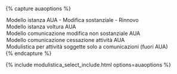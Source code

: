 {% capture auaoptions %}
<option value="http://www.va.regione.umbria.it/documents/3852172/10456087/Modello+Unico+Istanza+AUA/4af6cf34-bf66-42d4-9d16-2e4af39c6aaa">Modello istanza AUA - Modifica sostanziale - Rinnovo</option>
<option value="http://www.va.regione.umbria.it/documents/3852172/10456087/Modello+Istanza+Voltura+AUA/6a35d1c2-e45a-46a0-9014-49695894b5ef">Modello istanza voltura AUA</option>
<option value="http://www.va.regione.umbria.it/documents/3852172/10456087/Modello+Comunicazione+modifica+non+sostanziale+AUA/5efbbbf0-f9f0-43fb-8167-82d72cd54ce7">Modello comunicazione modifica non sostanziale AUA</option>
<option value="http://www.va.regione.umbria.it/documents/3852172/10456087/Modello+Comunicazione+Cessazione+Attivit%C3%A0%20AUA/c2faf0b9-2d11-4d72-af85-a44f2f2cd40c">Modello comunicazione cessazione attività AUA</option>
<option value="http://www.va.regione.umbria.it/documents/3852172/10456087/MODULISTICA+PER+ATTIVIT%C3%80%20SOGGETTE+SOLO+A+COMUNICAZIONI+%28FUORI+AUA%29/daa0ced3-8d84-4d46-80dd-42a7a34ee5ce">Modulistica per attività soggette solo a comunicazioni (fuori AUA)</option>
{% endcapture %}

{% include modulistica_select_include.html options=auaoptions %}
